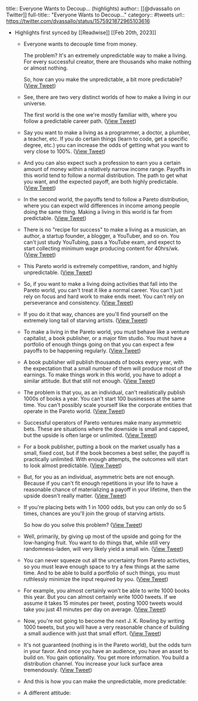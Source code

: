title:: Everyone Wants to Decoup... (highlights)
author:: [[@dvassallo on Twitter]]
full-title:: "Everyone Wants to Decoup..."
category:: #tweets
url:: https://twitter.com/dvassallo/status/1575921872965103616

- Highlights first synced by [[Readwise]] [[Feb 20th, 2023]]
	- Everyone wants to decouple time from money.
	  
	  The problem? It's an extremely unpredictable way to make a living. For every successful creator, there are thousands who make nothing or almost nothing.
	  
	  So, how can you make the unpredictable, a bit more predictable? ([View Tweet](https://twitter.com/dvassallo/status/1575921872965103616))
	- See, there are two very distinct worlds of how to make a living in our universe.
	  
	  The first world is the one we're mostly familiar with, where you follow a predictable career path. ([View Tweet](https://twitter.com/dvassallo/status/1575921874244018176))
	- Say you want to make a living as a programmer, a doctor, a plumber, a teacher, etc. If you do certain things (learn to code, get a specific degree, etc.) you can increase the odds of getting what you want to very close to 100%. ([View Tweet](https://twitter.com/dvassallo/status/1575921875657494528))
	- And you can also expect such a profession to earn you a certain amount of money within a relatively narrow income range. Payoffs in this world tend to follow a normal distribution. The path to get what you want, and the expected payoff, are both highly predictable. ([View Tweet](https://twitter.com/dvassallo/status/1575921876966465536))
	- In the second world, the payoffs tend to follow a Pareto distribution, where you can expect wild differences in income among people doing the same thing. Making a living in this world is far from predictable. ([View Tweet](https://twitter.com/dvassallo/status/1575921878232809472))
	- There is no "recipe for success" to make a living as a musician, an author, a startup founder, a blogger, a YouTuber, and so on. You can't just study YouTubing, pass a YouTube exam, and expect to start collecting minimum wage producing content for 40hrs/wk. ([View Tweet](https://twitter.com/dvassallo/status/1575921879680167936))
	- This Pareto world is extremely competitive, random, and highly unpredictable. ([View Tweet](https://twitter.com/dvassallo/status/1575921881022337025))
	- So, if you want to make a living doing activities that fall into the Pareto world, you can't treat it like a normal career. You can't just rely on focus and hard work to make ends meet. You can't rely on perseverance and consistency. ([View Tweet](https://twitter.com/dvassallo/status/1575921882163212288))
	- If you do it that way, chances are you'll find yourself on the extremely long tail of starving artists. ([View Tweet](https://twitter.com/dvassallo/status/1575921883366576128))
	- To make a living in the Pareto world, you must behave like a venture capitalist, a book publisher, or a major film studio. You must have a portfolio of enough things going on that you can expect a few payoffs to be happening regularly. ([View Tweet](https://twitter.com/dvassallo/status/1575921884637822977))
	- A book publisher will publish thousands of books every year, with the expectation that a small number of them will produce most of the earnings. To make things work in this world, you have to adopt a similar attitude. But that still not enough. ([View Tweet](https://twitter.com/dvassallo/status/1575921885983830016))
	- The problem is that you, as an individual, can't realistically publish 1000s of books a year. You can't start 100 businesses at the same time. You can't possibly scale yourself like the corporate entities that operate in the Pareto world. ([View Tweet](https://twitter.com/dvassallo/status/1575921887410290688))
	- Successful operators of Pareto ventures make many asymmetric bets. These are situations where the downside is small and capped, but the upside is often large or unlimited. ([View Tweet](https://twitter.com/dvassallo/status/1575921888668225536))
	- For a book publisher, putting a book on the market usually has a small, fixed cost, but if the book becomes a best seller, the payoff is practically unlimited. With enough attempts, the outcomes will start to look almost predictable. ([View Tweet](https://twitter.com/dvassallo/status/1575921890165936130))
	- But, for you as an individual, asymmetric bets are not enough. Because if you can't fit enough repetitions in your life to have a reasonable chance of materializing a payoff in your lifetime, then the upside doesn't really matter. ([View Tweet](https://twitter.com/dvassallo/status/1575921891390664704))
	- If you're placing bets with 1 in 1000 odds, but you can only do so 5 times, chances are you'll join the group of starving artists.
	  
	  So how do you solve this problem? ([View Tweet](https://twitter.com/dvassallo/status/1575921892602806272))
	- Well, primarily, by giving up most of the upside and going for the low-hanging fruit. You want to do things that, while still very randomness-laden, will very likely yield a small win. ([View Tweet](https://twitter.com/dvassallo/status/1575921893764640768))
	- You can never squeeze out all the uncertainty from Pareto activities, so you must leave enough space to try a few things at the same time. And to be able to build a portfolio of such things, you must ruthlessly minimize the input required by you. ([View Tweet](https://twitter.com/dvassallo/status/1575921895039328256))
	- For example, you almost certainly won’t be able to write 1000 books this year. But you can almost certainly write 1000 tweets. If we assume it takes 15 minutes per tweet, posting 1000 tweets would take you just 41 minutes per day on average. ([View Tweet](https://twitter.com/dvassallo/status/1575921896415440896))
	- Now, you're not going to become the next J. K. Rowling by writing 1000 tweets, but you will have a very reasonable chance of building a small audience with just that small effort. ([View Tweet](https://twitter.com/dvassallo/status/1575921897745047552))
	- It's not guaranteed (nothing is in the Pareto world), but the odds turn in your favor. And once you have an audience, you have an asset to build on. You gain optionality. You get more information. You build a distribution channel. You increase your luck surface area tremendously. ([View Tweet](https://twitter.com/dvassallo/status/1575921898919448577))
	- And this is how you can make the unpredictable, more predictable:
	- A different attitude: